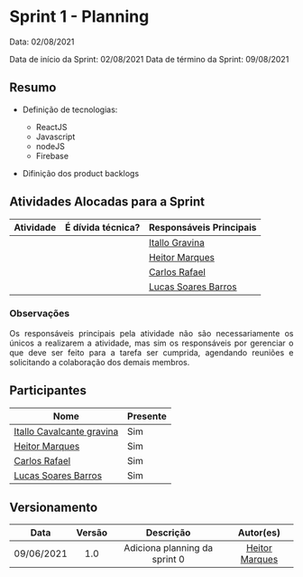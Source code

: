 # Sprint 1 - Planning

Data: 02/08/2021

Data de início da Sprint: 02/08/2021
Data de término da Sprint: 09/08/2021

## Resumo

- Definição de tecnologias:
    - ReactJS
    - Javascript
    - nodeJS
    - Firebase

- Difinição dos product backlogs


## Atividades Alocadas para a Sprint

| Atividade | É dívida técnica? | Responsáveis Principais |
|----------|------------|----------|
|| | [Itallo Gravina](https://github.com/itallogravina) |
|| | [Heitor Marques](https://github.com/heitormsb) |
|| | [Carlos Rafael](https://github.com/CarlosZoft) |
|| | [Lucas Soares Barros](https://github.com/lucaaassb) |

### Observações
<p align="justify">Os responsáveis principais pela atividade não são necessariamente os únicos a realizarem a atividade, mas sim os responsáveis por gerenciar o que deve ser feito para a tarefa ser cumprida, agendando reuniões e solicitando a colaboração dos demais membros.</p>

## Participantes

|Nome|Presente|
|----|--------|
|[Itallo Cavalcante gravina](https://github.com/itallogravina)| Sim |
|[Heitor Marques](https://github.com/heitormsb)| Sim |
|[Carlos Rafael](https://github.com/CarlosZoft)| Sim |
|[Lucas Soares Barros](https://github.com/lucaaassb)| Sim |

## Versionamento

| Data | Versão | Descrição | Autor(es) |
|:----:|:------:|:---------:|:---------:|
|09/06/2021|1.0|Adiciona planning da sprint 0 |[Heitor Marques](https://github.com/heitormsb)|
